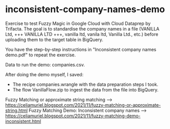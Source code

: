 # inconsistent-company-names-demo
Exercise to test Fuzzy Magic in Google Cloud with Cloud Dataprep by Trifacta. The goal is to standardise the company names in a file (VANILLA Ltd, +++ VANILLA LTD +++, vanilla ltd, vanila ltd, Vanilla Ltd., etc.) before uploading them to the target table in BigQuery.

You have the step-by-step instructions in "Inconsistent company names demo.pdf" to repeat the exercise.

Data to run the demo: companies.csv.

After doing the demo myself, I saved:
* The recipe companies.wrangle with the data preparation steps I took.
* The flow VanillaFlow.zip to ingest the data from the file into BigQuery.


Fuzzy Matching or approximate string matching --> https://celiamuriel.blogspot.com/2021/11/fuzzy-matching-or-approximate-string.html
Fuzzy Matching Demo: Inconsistent company names --> https://celiamuriel.blogspot.com/2021/11/fuzzy-matching-demo-inconsistent.html
